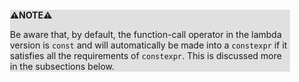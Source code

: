<div style="margin:2em; background-color: #e0e0e0;">

<strong>⚠️NOTE️️️⚠️</strong>

Be aware that, by default, the function-call operator in the lambda version is `const` and will automatically be made into a `constexpr` if it satisfies all the requirements of `constexpr`. This is discussed more in the subsections below.
</div>

